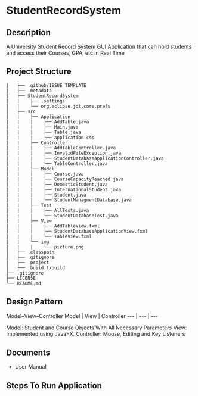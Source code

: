 # StudentRecordSystem

## Description
A University Student Record System GUI Application that can hold students and access their Courses, GPA, etc in Real Time

## Project Structure

    |   ├── .github/ISSUE_TEMPLATE  
    |   ├── .metadata
    |   ├── StudentRecordSystem
    |   |    ├── .settings
    |   |    └── org.eclipse.jdt.core.prefs
    │   ├── src
    |   |    ├── Application
    |   |    |    ├── AddTable.java
    |   |    |    ├── Main.java
    |   |    |    ├── Table.java
    |   |    |    └── application.css
    |   |    ├── Controller
    |   |    |    ├── AddTableController.java
    |   |    |    ├── InvalidFileException.java
    |   |    |    ├── StudentDatabaseApplicationController.java
    |   |    |    └── TableController.java
    |   |    ├── Model
    |   |    |    ├── Course.java
    |   |    |    ├── CourseCapacityReached.java
    |   |    |    ├── DomesticStudent.java
    |   |    |    ├── InternationalStudent.java
    |   |    |    ├── Student.java
    |   |    |    └── StudentManagmentDatabase.java
    |   |    ├── Test
    |   |    |    ├── AllTests.java
    |   |    |    └── StudentDatabaseTest.java
    |   |    ├── View
    |   |    |    ├── AddTableView.fxml
    |   |    |    ├── StudentDatabaseApplicationView.fxml
    |   |    |    └── TableView.fxml
    |   |    └── img
    |   |    |    └── picture.png
    │   ├── .classpath
    │   ├── .gitignore
    |   ├── .project
    │   └──  build.fxbuild
    ├── .gitignore
    ├── LICENSE
    └── README.md

## Design Pattern

Model–View–Controller
Model | View | Controller
--- | --- | ---

Model: Student and Course Objects With All Necessary Parameters
View: Implemented using JavaFX.
Controller: Mouse, Editing and Key Listeners


## Documents
* User Manual

## Steps To Run Application

